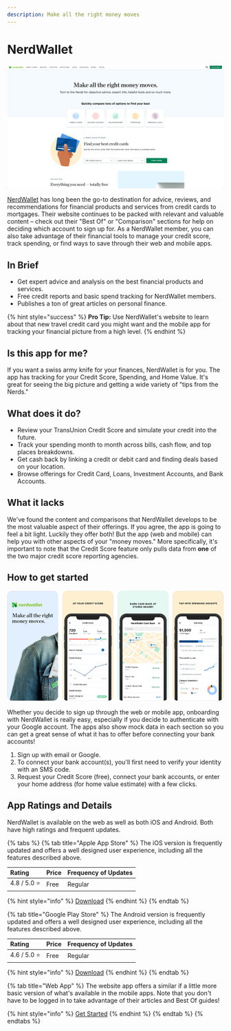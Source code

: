 ```yaml
---
description: Make all the right money moves
---
```


# NerdWallet

![NerdWallet Website](../.gitbook/assets/nerdwallet-web.png)

[NerdWallet](https://www.nerdwallet.com) has long been the go-to destination for advice, reviews, and recommendations for financial products and services from credit cards to mortgages. Their website continues to be packed with relevant and valuable content – check out their "Best Of" or "Comparison" sections for help on deciding which account to sign up for. As a NerdWallet member, you can also take advantage of their financial tools to manage your credit score, track spending, or find ways to save through their web and mobile apps.

## In Brief

* Get expert advice and analysis on the best financial products and services.
* Free credit reports and basic spend tracking for NerdWallet members.
* Publishes a ton of great articles on personal finance.

{% hint style="success" %}
**Pro Tip:** Use NerdWallet's website to learn about that new travel credit card you might want and the mobile app for tracking your financial picture from a high level.
{% endhint %}

## Is this app for me?

If you want a swiss army knife for your finances, NerdWallet is for you. The app has tracking for your Credit Score, Spending, and Home Value. It's great for seeing the big picture and getting a wide variety of "tips from the Nerds."

## What does it do?

* Review your TransUnion Credit Score and simulate your credit into the future.
* Track your spending month to month across bills, cash flow, and top places breakdowns.
* Get cash back by linking a credit or debit card and finding deals based on your location.
* Browse offerings for Credit Card, Loans, Investment Accounts, and Bank Accounts.

## What it lacks

We've found the content and comparisons that NerdWallet develops to be the most valuable aspect of their offerings. If you agree, the app is going to feel a bit light. Luckily they offer both! But the app \(web and mobile\) can help you with other aspects of your "money moves." More specifically, it's important to note that the Credit Score feature only pulls data from **one** of the two major credit score reporting agencies.

## How to get started

![Nerd Wallet App](../.gitbook/assets/nerdwallet-app.png)

Whether you decide to sign up through the web or mobile app, onboarding with NerdWallet is really easy, especially if you decide to authenticate with your Google account. The apps also show mock data in each section so you can get a great sense of what it has to offer before connecting your bank accounts!

1. Sign up with email or Google.
2. To connect your bank account\(s\), you'll first need to verify your identity with an SMS code.
3. Request your Credit Score \(free\), connect your bank accounts, or enter your home address \(for home value estimate\) with a few clicks.

## App Ratings and Details

NerdWallet is available on the web as well as both iOS and Android. Both have high ratings and frequent updates.

{% tabs %}
{% tab title="Apple App Store" %}
The iOS version is frequently updated and offers a well designed user experience, including all the features described above.

| Rating | Price | Frequency of Updates |
| :--- | :--- | :--- |
| 4.8 / 5.0 ⭐ | Free | Regular |

{% hint style="info" %}
[Download](https://itunes.apple.com/us/app/nerdwallet-credit-score-cash/id1174471607?mt=8)
{% endhint %}
{% endtab %}

{% tab title="Google Play Store" %}
The Android version is frequently updated and offers a well designed user experience, including all the features described above.

| Rating | Price | Frequency of Updates |
| :--- | :--- | :--- |
| 4.6 / 5.0 ⭐ | Free | Regular |

{% hint style="info" %}
[Download](https://play.google.com/store/apps/details?id=com.mobilecreditcards&hl=en_US)
{% endhint %}
{% endtab %}

{% tab title="Web App" %}
The website app offers a similar if a little more basic version of what's available in the mobile apps. Note that you don't have to be logged in to take advantage of their articles and Best Of guides!

{% hint style="info" %}
[Get Started](https://www.nerdwallet.com)
{% endhint %}
{% endtab %}
{% endtabs %}

